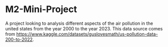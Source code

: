 # M2-Mini-Project
A project looking to analysis different aspects of the air pollution in the united states from the year 2000 to the year 2023.
This data source comes from https://www.kaggle.com/datasets/guslovesmath/us-pollution-data-200-to-2022.